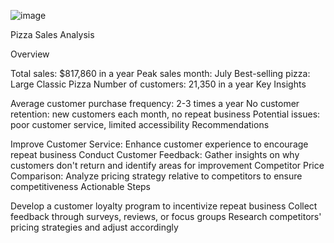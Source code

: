 ![image](https://github.com/user-attachments/assets/cbc2f1ac-ae9b-437a-85af-b3c44016d0cc)

Pizza Sales Analysis

Overview

Total sales: $817,860 in a year
Peak sales month: July
Best-selling pizza: Large Classic Pizza
Number of customers: 21,350 in a year
Key Insights

Average customer purchase frequency: 2-3 times a year
No customer retention: new customers each month, no repeat business
Potential issues: poor customer service, limited accessibility
Recommendations

Improve Customer Service: Enhance customer experience to encourage repeat business
Conduct Customer Feedback: Gather insights on why customers don't return and identify areas for improvement
Competitor Price Comparison: Analyze pricing strategy relative to competitors to ensure competitiveness
Actionable Steps

Develop a customer loyalty program to incentivize repeat business
Collect feedback through surveys, reviews, or focus groups
Research competitors' pricing strategies and adjust accordingly
